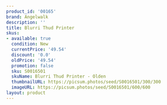 ```yaml
---
product_id: '00165'
brand: Angelwalk
description: ''
title: Blurri Thud Printer
skus:
- available: true
  condition: New
  currentPrice: '49.54'
  discount: '0.0'
  oldPrice: '49.54'
  promotion: false
  sku: S0016501
  skuName: Blurri Thud Printer - Olden
  thumbnailURL: https://picsum.photos/seed/S0016501/300/300
  imageURL: https://picsum.photos/seed/S0016501/600/600
layout: product
---
```

